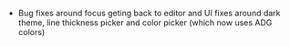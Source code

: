 - Bug fixes around focus geting back to editor and UI fixes around dark theme, line thickness picker and color picker (which now uses ADG colors)